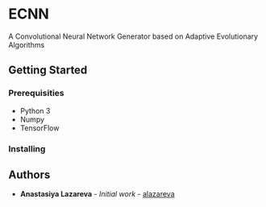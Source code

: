 # ECNN
A Convolutional Neural Network Generator based on Adaptive Evolutionary Algorithms

## Getting Started

### Prerequisities
* Python 3
* Numpy
* TensorFlow


### Installing





## Authors

* **Anastasiya Lazareva** - *Initial work* - [alazareva](https://github.com/alazareva)

